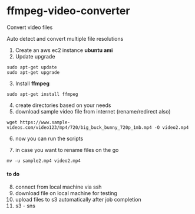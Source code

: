 # ffmpeg-video-converter
 Convert video files 

Auto detect and convert multiple file resolutions

1. Create an aws ec2 instance **ubuntu ami**
2. Update upgrade 
```
sudo apt-get update
sudo apt-get upgrade
```

3. Install **ffmpeg**
```
sudo apt-get install ffmpeg
```

4. create directories based on your needs
5. download sample video file from internet (rename/redirect also)
```
wget https://www.sample-videos.com/video123/mp4/720/big_buck_bunny_720p_1mb.mp4 -O video2.mp4
```

6. now you can run the scripts

7. in case you want to rename files on the go
```
mv -u sample2.mp4 video2.mp4
```

#### to do
8. connect from local machine via ssh
9. download file on local machine for testing 
10. upload files to s3 automatically after job completion
11. s3 - sns